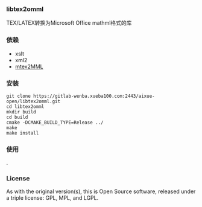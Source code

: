 ### libtex2omml
TEX/LATEX转换为Microsoft Office mathml格式的库

### 依赖
* xslt
* xml2
* [mtex2MML](https://github.com/renwuxun/mtex2MML "mtex2MML")

### 安装
```shell
git clone https://gitlab-wenba.xueba100.com:2443/aixue-open/libtex2omml.git
cd libtex2omml
mkdir build
cd build
cmake -DCMAKE_BUILD_TYPE=Release ../
make
make install
```

### 使用
.

### License
As with the original version(s), this is Open Source software, released under a triple license: GPL, MPL, and LGPL.
